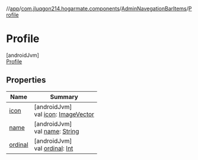 //[app](../../../../index.md)/[com.jluqgon214.hogarmate.components](../../index.md)/[AdminNavegationBarItems](../index.md)/[Profile](index.md)

# Profile

[androidJvm]\
[Profile](index.md)

## Properties

| Name | Summary |
|---|---|
| [icon](../icon.md) | [androidJvm]<br>val [icon](../icon.md): [ImageVector](https://developer.android.com/reference/kotlin/androidx/compose/ui/graphics/vector/ImageVector.html) |
| [name](../../-navegation-bar-items/-settings/index.md#-372974862%2FProperties%2F-912451524) | [androidJvm]<br>val [name](../../-navegation-bar-items/-settings/index.md#-372974862%2FProperties%2F-912451524): [String](https://kotlinlang.org/api/latest/jvm/stdlib/kotlin-stdlib/kotlin/-string/index.html) |
| [ordinal](../../-navegation-bar-items/-settings/index.md#-739389684%2FProperties%2F-912451524) | [androidJvm]<br>val [ordinal](../../-navegation-bar-items/-settings/index.md#-739389684%2FProperties%2F-912451524): [Int](https://kotlinlang.org/api/latest/jvm/stdlib/kotlin-stdlib/kotlin/-int/index.html) |
